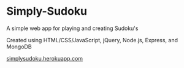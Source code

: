 # Simply-Sudoku
A simple web app for playing and creating Sudoku's

Created using HTML/CSS/JavaScript, jQuery, Node.js, Express, and MongoDB

[simplysudoku.herokuapp.com](https://simplysudoku.herokuapp.com/)
